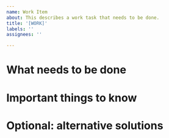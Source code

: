 ```yaml
---
name: Work Item
about: This describes a work task that needs to be done.
title: '[WORK]'
labels: ''
assignees: ''

---
```


# What needs to be done

# Important things to know

# Optional: alternative solutions
